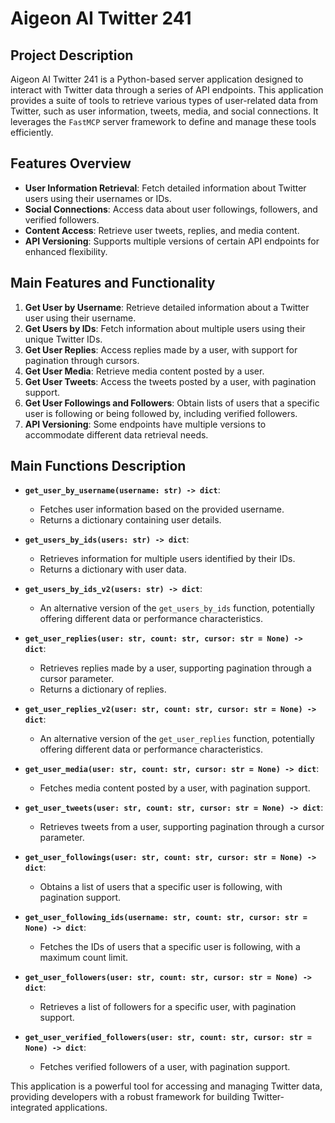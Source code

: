 # Aigeon AI Twitter 241

## Project Description

Aigeon AI Twitter 241 is a Python-based server application designed to interact with Twitter data through a series of API endpoints. This application provides a suite of tools to retrieve various types of user-related data from Twitter, such as user information, tweets, media, and social connections. It leverages the `FastMCP` server framework to define and manage these tools efficiently.

## Features Overview

- **User Information Retrieval**: Fetch detailed information about Twitter users using their usernames or IDs.
- **Social Connections**: Access data about user followings, followers, and verified followers.
- **Content Access**: Retrieve user tweets, replies, and media content.
- **API Versioning**: Supports multiple versions of certain API endpoints for enhanced flexibility.

## Main Features and Functionality

1. **Get User by Username**: Retrieve detailed information about a Twitter user using their username.
2. **Get Users by IDs**: Fetch information about multiple users using their unique Twitter IDs.
3. **Get User Replies**: Access replies made by a user, with support for pagination through cursors.
4. **Get User Media**: Retrieve media content posted by a user.
5. **Get User Tweets**: Access the tweets posted by a user, with pagination support.
6. **Get User Followings and Followers**: Obtain lists of users that a specific user is following or being followed by, including verified followers.
7. **API Versioning**: Some endpoints have multiple versions to accommodate different data retrieval needs.

## Main Functions Description

- **`get_user_by_username(username: str) -> dict`**: 
  - Fetches user information based on the provided username.
  - Returns a dictionary containing user details.

- **`get_users_by_ids(users: str) -> dict`**: 
  - Retrieves information for multiple users identified by their IDs.
  - Returns a dictionary with user data.

- **`get_users_by_ids_v2(users: str) -> dict`**: 
  - An alternative version of the `get_users_by_ids` function, potentially offering different data or performance characteristics.

- **`get_user_replies(user: str, count: str, cursor: str = None) -> dict`**: 
  - Retrieves replies made by a user, supporting pagination through a cursor parameter.
  - Returns a dictionary of replies.

- **`get_user_replies_v2(user: str, count: str, cursor: str = None) -> dict`**: 
  - An alternative version of the `get_user_replies` function, potentially offering different data or performance characteristics.

- **`get_user_media(user: str, count: str, cursor: str = None) -> dict`**: 
  - Fetches media content posted by a user, with pagination support.

- **`get_user_tweets(user: str, count: str, cursor: str = None) -> dict`**: 
  - Retrieves tweets from a user, supporting pagination through a cursor parameter.

- **`get_user_followings(user: str, count: str, cursor: str = None) -> dict`**: 
  - Obtains a list of users that a specific user is following, with pagination support.

- **`get_user_following_ids(username: str, count: str, cursor: str = None) -> dict`**: 
  - Fetches the IDs of users that a specific user is following, with a maximum count limit.

- **`get_user_followers(user: str, count: str, cursor: str = None) -> dict`**: 
  - Retrieves a list of followers for a specific user, with pagination support.

- **`get_user_verified_followers(user: str, count: str, cursor: str = None) -> dict`**: 
  - Fetches verified followers of a user, with pagination support.

This application is a powerful tool for accessing and managing Twitter data, providing developers with a robust framework for building Twitter-integrated applications.